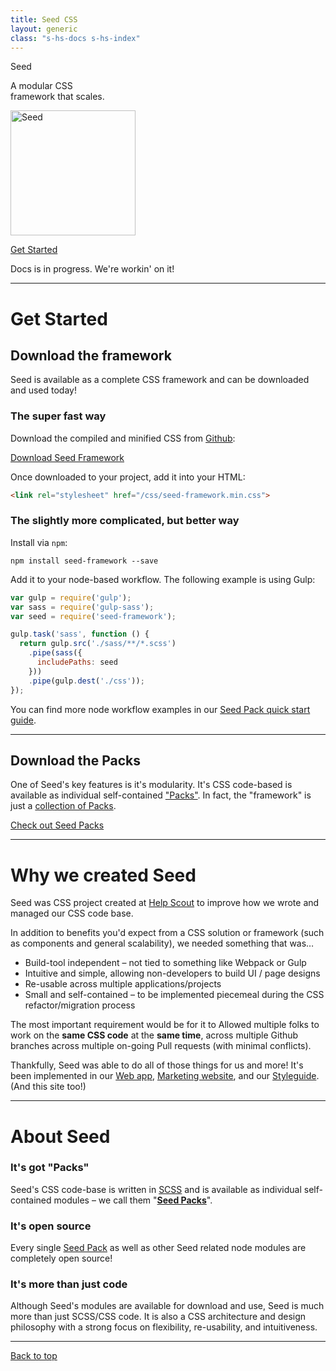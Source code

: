 ```yaml
---
title: Seed CSS
layout: generic
class: "s-hs-docs s-hs-index"
---
```


<div class="tx-center u-mrg-v-10 u-pad-t-5">
  <div class="tx-h4 tx-600">Seed</div>
  <div class="o-col-10@md o-col-offset-1@md">
    <p class="tx-h1 tx-300 tx-lh-heading">
      A modular CSS<br>framework that scales.
    </p>
  </div>
  <p class="tx-center u-mrg-b-5">
    <img src="/seed/images/seed.png" title="Seed" alt="Seed" width="200">
  </p>
  <p>
    <a href="#get-started" class="c-button c-button--lg">Get Started</a>
  </p>
  <p class="t-tx-charcoal-200">
    Docs is in progress. We're workin' on it!
  </p>
</div>



---



# Get Started

## Download the framework

Seed is available as a complete CSS framework and can be downloaded and used today!



### The super fast way

Download the compiled and minified CSS from [Github](https://github.com/helpscout/seed-framework):

<a href="https://github.com/helpscout/seed-framework/tree/master/dist" target="_blank" class="c-button">Download Seed Framework</a>

Once downloaded to your project, add it into your HTML:

```html
<link rel="stylesheet" href="/css/seed-framework.min.css">
```



### The slightly more complicated, but better way

Install via `npm`:

```shell
npm install seed-framework --save
```

Add it to your node-based workflow. The following example is using Gulp:


```javascript
var gulp = require('gulp');
var sass = require('gulp-sass');
var seed = require('seed-framework');

gulp.task('sass', function () {
  return gulp.src('./sass/**/*.scss')
    .pipe(sass({
      includePaths: seed
    }))
    .pipe(gulp.dest('./css'));
});
```

You can find more node workflow examples in our [Seed Pack quick start guide](/seed/guides/quick-start/seed-packs/#include).



---



## Download the Packs

One of Seed's key features is it's modularity. It's CSS code-based is available as individual self-contained ["Packs"](/seed/packs). In fact, the "framework" is just a [collection of Packs](https://github.com/helpscout/seed-framework/blob/master/package.json#L51).

<a href="/seed/packs" class="c-button">Check out Seed Packs</a>



---



# Why we created Seed

<p class="tx-lead">
Seed was CSS project created at <a href="https://helpscout.com" target="_blank">Help Scout</a> to improve how we wrote and managed our CSS code base.</P>

In addition to benefits you'd expect from a CSS solution or framework (such as components and general scalability), we needed something that was…

* Build-tool independent – not tied to something like Webpack or Gulp
* Intuitive and simple, allowing non-developers to build UI / page designs
* Re-usable across multiple applications/projects
* Small and self-contained – to be implemented piecemeal during the CSS refactor/migration process

The most important requirement would be for it to Allowed multiple folks to work on the **same CSS code** at the **same time**, across multiple Github branches across multiple on-going Pull requests (with minimal conflicts).


Thankfully, Seed was able to do all of those things for us and more! It's been implemented in our [Web app](https://secure.helpscout.net/), [Marketing website](https://helpscout.com), and our [Styleguide](https://style.helpscout.com). (And this site too!)



---



# About Seed


### It's got "Packs"

Seed's CSS code-base is written in [SCSS](http://sass-lang.com/) and is available as individual self-contained modules – we call them "[**Seed Packs**](/seed/packs/)".


### It's open source

Every single [Seed Pack](/seed/packs) as well as other Seed related node modules are completely open source!


### It's more than just code

Although Seed's modules are available for download and use, Seed is much more than just SCSS/CSS code. It is also a CSS architecture and design philosophy with a strong focus on flexibility, re-usability, and intuitiveness.




<div class="u-pad-v-5 u-mrg-b-3">
  <hr class="u-mrg-t-8">

  <div class="tx-right">
    <a href="#" class="t-tx-charcoal-200">Back to top</a>
  </div>
</div>
